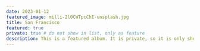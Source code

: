 ```yaml
---
date: 2023-01-12
featured_image: milli-2l0CWTpcChI-unsplash.jpg
title: San Francisco
featured: true
private: true # do not show in list, only as feature
description: This is a featured album. It is private, so it is only shown on the homepage.
---
```

